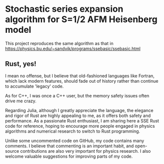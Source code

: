 # Stochastic series expansion algorithm for S=1/2 AFM Heisenberg model

This project reproduces the same algorithm as that in https://physics.bu.edu/~sandvik/programs/ssebasic/ssebasic.html

## Rust, yes!

I mean no offense, but I believe that old-fashioned languages like Fortran, which lack modern features, should fade out of history rather than continue to accumulate 'legacy' code. 

As for C++, I was once a C++ user, but the memory safety issues often drive me crazy. 

Regarding Julia, although I greatly appreciate the language, the elegance and rigor of Rust are highly appealing to me, as it offers both safety and performance. As a passionate Rust enthusiast, I am sharing here a SSE Rust code for reference, hoping to encourage more people engaged in physics algorithms and numerical research to switch to Rust programming. 

Unlike some uncommented code on GitHub, my code contains many comments. I believe that commenting is an important habit, and open-source contributions are also very important for physics research. I also welcome valuable suggestions for improving parts of my code.
